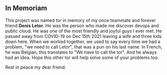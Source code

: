 ## In Memoriam

This project was named *tor* in memory of my once teammate and forever friend **Denis Letor**. He was the person who made me discover devops and public cloud. He was one of the most friendly and joyful guys I ever met. He passed away from COVID-19 on Dec 15th 2021 leaving a wife and three kids down here. When we worked together, we used to say every time we had a problem, "we need to call Letor", that was a pun on his last name. In French, he was Belgian, this translates to "We have to call the tor". And he always had an idea. Hope this other tor will help solve some of your problems too.

Rest in peace my dear friend.